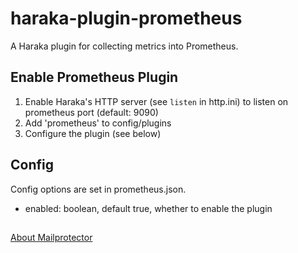# haraka-plugin-prometheus
A Haraka plugin for collecting metrics into Prometheus.

## Enable Prometheus Plugin

1. Enable Haraka's HTTP server (see `listen` in http.ini) to listen on prometheus port (default: 9090)
2. Add 'prometheus' to config/plugins
3. Configure the plugin (see below)

## Config

Config options are set in prometheus.json.

* enabled: boolean, default true, whether to enable the plugin

##

[About Mailprotector](https://mailprotector.com/about-mailprotector)